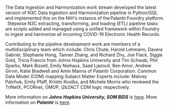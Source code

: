 
The Data Ingestion and Harmonization work stream developed the latest version of N3C Data Ingestion and Harmonization pipeline in Python/SQL and implemented this on the NIH's instance of the Palantir Foundry platform.   Stepwise N3C extracting, transforming, and loading (ETL) pipeline tasks are scripts added and managed using a unified framework within Foundry to ingest and harmonize all incoming COVID-19 Electronic Health Records.

Contributing to the pipeline development work are members of a multidisciplinary team which include: Chris Chute, Harold Lehmann, Davera Gabriel, Stephanie Hong, Tanner Zhang, and Richard Zhu, Joe Flack, Siggie Gold, Tricia Francis from Johns Hopkins University and Tim Schwab, Phil Sparks, Mark Bissell, Emily Niehaus, Saad Ljazouli, Ben Amor, Andrew Girvin, Katie Bradwell and Amin Manna of Palantir Corporation. Common Data Model (CDM) mapping Subject Matter Experts include: Matvey Palchuk, Emily Pfaff, Kristin Kostka, and Michele Morris who reviewed the TriNetX, PCORnet, OMOP, i2b2ACT CDM logic respectively.

More information on ***Johns Hopkins University, SOM BIDS*** is [here](https://www.hopkinsmedicine.org/gim/research/content/biomedical_informatics_data_science.html).
More information on ***Palantir*** is [here](https://www.palantir.com/solutions/health/).


